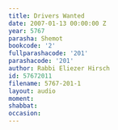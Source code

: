 ```yaml
---
title: Drivers Wanted
date: 2007-01-13 00:00:00 Z
year: 5767
parasha: Shemot
bookcode: '2'
fullparashacode: '201'
parashacode: '201'
author: Rabbi Eliezer Hirsch
id: 57672011
filename: 5767-201-1
layout: audio
moment: 
shabbat: 
occasion: 
---
```


